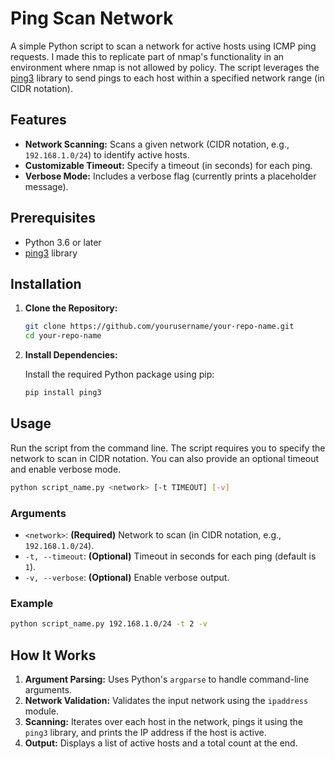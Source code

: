 # Ping Scan Network

A simple Python script to scan a network for active hosts using ICMP ping requests. I made this to replicate part of nmap's functionality in an environment where nmap is not allowed by policy. The script leverages the [ping3](https://github.com/kyan001/ping3) library to send pings to each host within a specified network range (in CIDR notation).

## Features

- **Network Scanning:** Scans a given network (CIDR notation, e.g., `192.168.1.0/24`) to identify active hosts.
- **Customizable Timeout:** Specify a timeout (in seconds) for each ping.
- **Verbose Mode:** Includes a verbose flag (currently prints a placeholder message).

## Prerequisites

- Python 3.6 or later
- [ping3](https://pypi.org/project/ping3/) library

## Installation

1. **Clone the Repository:**

   ```bash
   git clone https://github.com/yourusername/your-repo-name.git
   cd your-repo-name
   ```

2. **Install Dependencies:**

   Install the required Python package using pip:

   ```bash
   pip install ping3
   ```

## Usage

Run the script from the command line. The script requires you to specify the network to scan in CIDR notation. You can also provide an optional timeout and enable verbose mode.

```bash
python script_name.py <network> [-t TIMEOUT] [-v]
```

### Arguments

- `<network>`: **(Required)** Network to scan (in CIDR notation, e.g., `192.168.1.0/24`).
- `-t, --timeout`: **(Optional)** Timeout in seconds for each ping (default is `1`).
- `-v, --verbose`: **(Optional)** Enable verbose output.

### Example

```bash
python script_name.py 192.168.1.0/24 -t 2 -v
```

## How It Works

1. **Argument Parsing:** Uses Python's `argparse` to handle command-line arguments.
2. **Network Validation:** Validates the input network using the `ipaddress` module.
3. **Scanning:** Iterates over each host in the network, pings it using the `ping3` library, and prints the IP address if the host is active.
4. **Output:** Displays a list of active hosts and a total count at the end.
